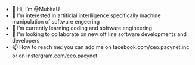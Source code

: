 - 👋 Hi, I’m @MubitaU
- 👀 I’m interested in artificial interlligence specifically machine manipulation of software engeering 
- 🌱 I’m currently learning coding and software engineering
- 💞️ I’m looking to collaborate on new off line software developments and developers
- 📫 How to reach me: you can add me on facebook.com/ceo.pacynet.inc or on instergram.com/ceo.pacynet

<!---
MubitaU/MubitaU is a ✨ special ✨ repository because its `README.md` (this file) appears on your GitHub profile.
You can click the Preview link to take a look at your changes.
--->
